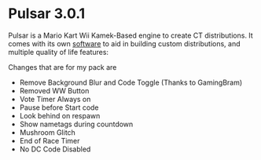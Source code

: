 # Pulsar 3.0.1

Pulsar is a Mario Kart Wii Kamek-Based engine to create CT distributions. It comes with its own [software](../main/PulsarPackCreator/Executable) to aid in building custom distributions, and multiple quality of life features:

Changes that are for my pack are

- Remove Background Blur and Code Toggle (Thanks to GamingBram)
- Removed WW Button
- Vote Timer Always on
- Pause before Start code
- Look behind on respawn
- Show nametags during countdown
- Mushroom Glitch
- End of Race Timer
- No DC Code Disabled


